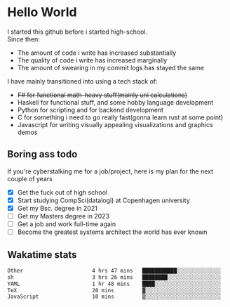 # Hello World

I started this github before i started high-school.  
Since then:
- The amount of code i write has increased substantially
- The quality of code i write has increased marginally
- The amount of swearing in my commit logs has stayed the same

I have mainly transitioned into using a tech stack of:
- ~~F# for functional math-heavy stuff(mainly uni calculations)~~
- Haskell for functional stuff, and some hobby language development
- Python for scripting and for backend development
- C for something i need to go really fast(gonna learn rust at some point)
- Javascript for writing visually appealing visualizations and graphics demos

## Boring ass todo
If you're cyberstalking me for a job/project, here is my plan for the next couple of years
- [x] Get the fuck out of high school
- [x] Start studying CompSci(datalogi) at Copenhagen university
- [x] Get my Bsc. degree in 2021
- [ ] Get my Masters degree in 2023
- [ ] Get a job and work full-time again
- [ ] Become the greatest systems architect the world has ever known

## Wakatime stats
<!--START_SECTION:waka-->

```txt
Other                      4 hrs 47 mins   ███████████░░░░░░░░░░░░░░   43.92 %
sh                         3 hrs 26 mins   ████████░░░░░░░░░░░░░░░░░   31.58 %
YAML                       1 hr 48 mins    ████░░░░░░░░░░░░░░░░░░░░░   16.55 %
TeX                        20 mins         ▓░░░░░░░░░░░░░░░░░░░░░░░░   03.12 %
JavaScript                 10 mins         ▒░░░░░░░░░░░░░░░░░░░░░░░░   01.56 %
```

<!--END_SECTION:waka-->
